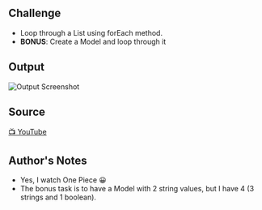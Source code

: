 ## Challenge
- Loop through a List using forEach method.
- **BONUS**: Create a Model and loop through it  


## Output

![Output Screenshot](https://github.com/jscastanos/TCWeeklyChallenges/blob/master/1%20-%20Foreach/screenshot.JPG)

## Source
[📺 YouTube](https://www.youtube.com/watch?v=pxdwwgIja5Q&list=PLLWMQd6PeGY1VcJGocm1wwtFCZUrh2sc9)


## Author's Notes
- Yes, I watch One Piece 😀
- The bonus task is to have a Model with 2 string values, but I have 4 (3 strings and 1 boolean). 
